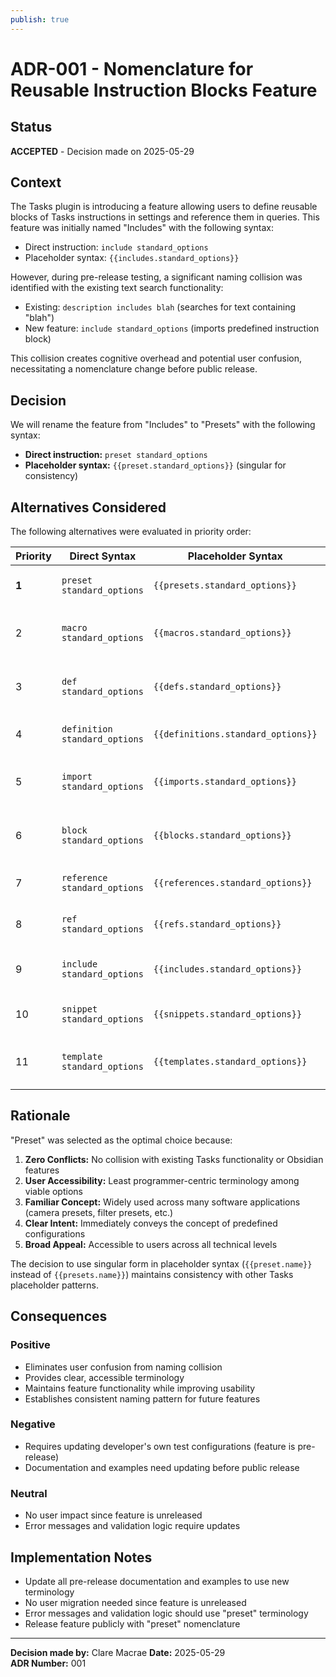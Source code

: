 ```yaml
---
publish: true
---
```


# ADR-001 - Nomenclature for Reusable Instruction Blocks Feature

## Status

**ACCEPTED** - Decision made on 2025-05-29

## Context

The Tasks plugin is introducing a feature allowing users to define reusable blocks of Tasks instructions in settings and reference them in queries. This feature was initially named "Includes" with the following syntax:

- Direct instruction: `include standard_options`  
- Placeholder syntax: `{{includes.standard_options}}`

However, during pre-release testing, a significant naming collision was identified with the existing text search functionality:

- Existing: `description includes blah` (searches for text containing "blah")
- New feature: `include standard_options` (imports predefined instruction block)

This collision creates cognitive overhead and potential user confusion, necessitating a nomenclature change before public release.

## Decision

We will rename the feature from "Includes" to "Presets" with the following syntax:

- **Direct instruction:** `preset standard_options`
- **Placeholder syntax:** `{{preset.standard_options}}` (singular for consistency)

## Alternatives Considered

The following alternatives were evaluated in priority order:

| Priority | Direct Syntax                 | Placeholder Syntax                 | Assessment                                      |
| -------- | ----------------------------- | ---------------------------------- | ----------------------------------------------- |
| **1**    | `preset standard_options`     | `{{presets.standard_options}}`     | ✅ No conflicts, user-friendly                  |
| 2        | `macro standard_options`      | `{{macros.standard_options}}`      | ✅ No conflicts, technical precision            |
| 3        | `def standard_options`        | `{{defs.standard_options}}`        | ✅ No conflicts, programming-friendly           |
| 4        | `definition standard_options` | `{{definitions.standard_options}}` | ✅ No conflicts, verbose                        |
| 5        | `import standard_options`     | `{{imports.standard_options}}`     | ✅ No conflicts, developer-oriented             |
| 6        | `block standard_options`      | `{{blocks.standard_options}}`      | ⚠️ Potential confusion with Obsidian block refs |
| 7        | `reference standard_options`  | `{{references.standard_options}}`  | ⚠️ Potential confusion with Obsidian links      |
| 8        | `ref standard_options`        | `{{refs.standard_options}}`        | ⚠️ Potential confusion with Obsidian links      |
| 9        | `include standard_options`    | `{{includes.standard_options}}`    | ❌ Conflicts with `description includes text`   |
| 10       | `snippet standard_options`    | `{{snippets.standard_options}}`    | ❌ Conflicts with Obsidian CSS snippets         |
| 11       | `template standard_options`   | `{{templates.standard_options}}`   | ❌ Strong conflict with Obsidian Templates      |

## Rationale

"Preset" was selected as the optimal choice because:

1. **Zero Conflicts:** No collision with existing Tasks functionality or Obsidian features
2. **User Accessibility:** Least programmer-centric terminology among viable options
3. **Familiar Concept:** Widely used across many software applications (camera presets, filter presets, etc.)
4. **Clear Intent:** Immediately conveys the concept of predefined configurations
5. **Broad Appeal:** Accessible to users across all technical levels

The decision to use singular form in placeholder syntax (`{{preset.name}}` instead of `{{presets.name}}`) maintains consistency with other Tasks placeholder patterns.

## Consequences

### Positive

- Eliminates user confusion from naming collision
- Provides clear, accessible terminology
- Maintains feature functionality while improving usability
- Establishes consistent naming pattern for future features

### Negative

- Requires updating developer's own test configurations (feature is pre-release)
- Documentation and examples need updating before public release

### Neutral

- No user impact since feature is unreleased
- Error messages and validation logic require updates

## Implementation Notes

- Update all pre-release documentation and examples to use new terminology
- No user migration needed since feature is unreleased
- Error messages and validation logic should use "preset" terminology
- Release feature publicly with "preset" nomenclature

---

**Decision made by:** Clare Macrae
**Date:** 2025-05-29  
**ADR Number:** 001
